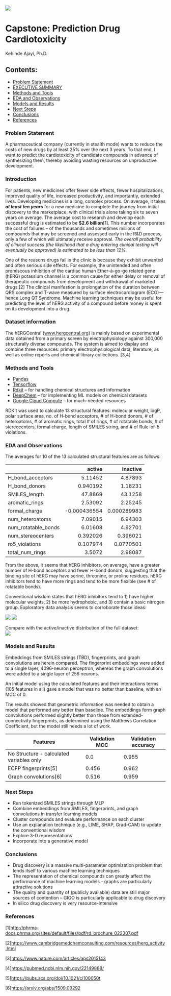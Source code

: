 # ![](https://tutorgum.com/wp-content/uploads/2020/11/molecular.png)
# Capstone: Prediction Drug Cardiotoxicity
Kehinde Ajayi, Ph.D.

## __Contents__:
- [Problem Statement](#Problem-Statement)
- [EXECUTIVE SUMMARY](#Introduction)
- [Methods and Tools](#Methods-and-Tools)
- [EDA and Observations](#EDA-and-Observations)
- [Models and Results](#Models-and-Results)
- [Next Steps](#Next-Steps)
- [Conclusions](#Conclusions)
- [References](#References)




### __Problem Statement__
A pharmaceutical company (currently in stealth mode) wants to reduce the costs of new drugs by at least 25% over the next 3 years. To that end, I want to predict the cardiotoxicity of candidate compounds in advance of synthesizing them, thereby avoiding wasting resources on unproductive development.

### __Introduction__
For patients, new medicines offer fewer side effects, fewer hospitalizations, improved quality of life, increased productivity, and importantly, extended lives. Developing medicines is a long, complex process. On average, it takes ___at least ten years___ for a new medicine to complete the journey from initial discovery to the marketplace, with clinical trials alone taking six to seven years on average. The average cost to research and develop each successful drug is estimated to be __$2.6 billion__[1]. This number incorporates the cost of failures – of the thousands and sometimes millions of compounds that may be screened and assessed early in the R&D process, only a few of which will ultimately receive approval. _The overall probability of clinical success (the likelihood that a drug entering clinical testing will eventually be approved) is estimated to be less than 12%_. 

One of the reasons drugs fail in the clinic is because they exhibit unwanted and often serious side effects.  For example, the unintended and often promiscous inhibition of the cardiac human Ether-à-go-go related gene (hERG) potassium channel is a common cause for either delay or removal of therapeutic compounds from development and withdrawal of marketed drugs.[2] The clinical manifestion is prolongation of the duration between QRS complex and T-wave measured by surface electrocardiogram (ECG)—hence Long QT Syndrome. Machine learning techniques may be useful for predicting the level of hERG activity of a compound before money is spent on its development into a drug.

### __Dataset information__

 The hERGCentral (www.hergcentral.org) is mainly based on experimental data obtained from a primary screen by electrophysiology against  300,000 structurally diverse compounds. The system is aimed to display and combine three resources: primary electrophysiological data, literature, as well as online reports and chemical library collections. [3,4]


### __Methods and Tools__

- [Pandas](https://pandas.pydata.org/pandas-docs/stable/index.html)
- [Tensorflow]()
- [Rdkit](https://www.rdkit.org/docs/index.html) – for handling chemical structures and information
- [DeepChem](https://deepchem.readthedocs.io/en/latest/index.html) – for implementing ML models on chemical datasets 
- [Google Cloud Compute](https://cloud.google.com/compute) – for much-needed resources

RDKit was used to calculate 13 structural features:  molecular weight, logP, polar surface area, no. of H-bond acceptors, # of H-bond donors, # of heteroatoms, # of aromatic rings, total # of rings, # of rotatable bonds, # of stereocenters, formal charge, length of SMILES string, and # of Rule-of-5 violations.

### __EDA and Observations__

The averages for 10 of the 13 calculated structural features are as follows:


|                     |       active |     inactive |
|:--------------------|-------------:|-------------:|
| H_bond_acceptors    |  5.11452     |  4.87893     |
| H_bond_donors       |  0.940192    |  1.18231     |
| SMILES_length       | 47.8869      | 43.1258      |
| aromatic_rings      |  2.53092     |  2.25245     |
| formal_charge       | -0.000436554 |  0.000289983 |
| num_heteroatoms     |  7.09015     |  6.94303     |
| num_rotatable_bonds |  6.01608     |  4.92701     |
| num_stereocenters   |  0.392026    |  0.396021    |
| ro5_violations      |  0.107974    |  0.0770501   |
| total_num_rings     |  3.5072      |  2.98087     |

From the above, it seems that hERG inhibitors, on average, have a greater number of H-bond acceptors and fewer H-bond donors, suggesting that the binding site of hERG may have serine, threonine, or proline residues.  hERG inhibitors tend to have more rings and tend to be more flexible (see # of rotatable bonds). 

Conventional wisdom states that hERG inhibitors tend to 1) have higher molecular weights, 2) be more hydrophobic, and 3) contain a basic nitrogen group.  Exploratory data analysis seems to corroborate those ideas:

![](./imgs/basic_nitrogens.png) ![](./imgs/no_basic_nitrogens.png) 

Compare with the active/inactive distribution of the full dataset:  
![](./imgs/baseline.png)



### __Models and Results__

Embeddings from SMILES strings (TBD), fingerprints, and graph convolutions are herein compared.  The fingerprint embeddings were added to a single layer, 4096-neuron perceptron, whereas the graph convolutions were added to a single layer of 256 neurons. 

An initial model using the calculated features and their interactions terms (105 features in all) gave a model that was no better than baseline, with an MCC of 0. 


The results showed that geometric information was needed to obtain a model that performed any better than baseline.  The embeddings form graph convolutions performed slightly better than those from extended-connectivity fingerprints, as determined using the Matthews Correlation Coefficient, but the model still needs a lot of work.  

|          Features          	| Validation MCC 	| Validation accuracy 	|
|--------------------	|----------------	|---------------------	|
| No Structure - calculated variables only       	| 0.0            	| 0.955               	|
| ECFP fingerprints[5]  	| 0.456          	| 0.962               	|
| Graph convolutions[6]	| 0.516          	| 0.959               	|


### __Next Steps__

- Run tokenized SMILES strings through MLP
- Combine embeddings from SMILES, fingerprints, and graph convolutions in transfer learning models
- Cluster compounds and evaluate performance on each cluster
- Use an explanation technique (e.g., LIME, SHAP, Grad-CAM) to update the conventional wisdom
- Explore 3-D representations
- Incorporate into a generative model

### __Conclusions__ 
- Drug discovery is a massive multi-parameter optimization problem that lends itself to various machine learning techniques
- The representation of chemical compounds can greatly affect the performance of machine learning models - graphs are particularly attractive solutions
- The quality and quantity of (publicly available) data are still major sources of contention – GIGO is particularly applicable to drug discovery
- In silico drug discovery is very resource-intensive


### __References__

[1]http://phrma-docs.phrma.org/sites/default/files/pdf/rd_brochure_022307.pdf

[2]https://www.cambridgemedchemconsulting.com/resources/herg_activity.html

[3]https://www.nature.com/articles/aps2015143

[4]https://pubmed.ncbi.nlm.nih.gov/22149888/

[5]https://pubs.acs.org/doi/10.1021/ci100050t

[6]https://arxiv.org/abs/1509.09292


